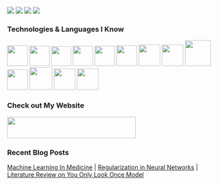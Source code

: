<code><img src = "https://user-images.githubusercontent.com/66946910/93323073-c0cd7e00-f831-11ea-99c6-afd0b196259c.png" /></code>
<code><a href="https://www.instagram.com/saranghimself/"><img src="https://img.shields.io/badge/instagram-E4405F.svg?style=for-the-badge&logo=instagram&logoColor=white"/></a></code>
<code><a href="https://www.linkedin.com/in/sarang-deshmukh-125197182/"><img src="https://img.shields.io/badge/linkedin-0077B5.svg?style=for-the-badge&logo=linkedin&logoColor=white"/></a></code>
<code><a href="https://twitter.com/Sarangdgr8"><img src="https://img.shields.io/badge/twitter-1DA1F2.svg?style=for-the-badge&logo=twitter&logoColor=white"/></a></code>

</p>
<p>
  
### Technologies & Languages I Know

<code><img height="48" src="https://firebasestorage.googleapis.com/v0/b/github--images.appspot.com/o/Github%20images%2F25231.svg?alt=media&token=ef2be627-04a6-4f80-afba-bf224281d35a"></code>
<code><img height="47" src="https://hackernoon.com/hn-images/1*rW03Wtue71AKfxnx6XN_iQ.png"></code>
<code><img height = "46" src = "https://cdn.freebiesupply.com/logos/large/2x/eclipse-11-logo-png-transparent.png"></code>
<code><img height="47" src="https://secrethub.io/img/vs-code.svg"></code>
<code><img height="47" src="https://images-wixmp-ed30a86b8c4ca887773594c2.wixmp.com/i/feaf74a2-da81-42f2-9c50-37686d02557a/d73n2y9-fc7e0a66-1dd8-42d2-9aba-29a33990067b.png"></code>
<code><img height="48" src="https://upload.wikimedia.org/wikipedia/commons/thumb/9/98/WordPress_blue_logo.svg/1024px-WordPress_blue_logo.svg.png"></code>
<code><img height = "50" src = "https://secureservercdn.net/50.62.174.113/wn8.1ec.myftpupload.com/wp-content/uploads/2020/09/C.png?time=1599199806"></code>
<code><img height="50" src="https://cdn.freebiesupply.com/logos/thumbs/2x/c-logo.png"></code>
<code><img height="60" src="https://abutua.com/images/cabutua03.png"></code>
<code><img height="48" src="https://upload.wikimedia.org/wikipedia/commons/thumb/c/c3/Python-logo-notext.svg/1200px-Python-logo-notext.svg.png"></code>
<code><img height="53" src="https://img.icons8.com/color/452/mongodb.png"></code>
<code><img height="50" src="https://icons.iconarchive.com/icons/papirus-team/papirus-apps/512/mysql-workbench-icon.png"></code>
<code><img height="50" src="https://upload.wikimedia.org/wikipedia/commons/thumb/2/29/Postgresql_elephant.svg/1200px-Postgresql_elephant.svg.png"></code>



### Check out My Website

<a href="https://capablemachine.com/"><img width = "300" height = "50" src = "https://user-images.githubusercontent.com/66946910/96370159-8cbfe280-117a-11eb-81f3-a707e4fac6b1.png"></a>


###  Recent Blog Posts

[Machine Learning In Medicine](https://capablemachine.com/2020/08/31/machine-learning-in-medicine/) | [Regularization in Neural Networks](https://capablemachine.com/2020/08/20/regularization-in-neural-networks/) | [Literature Review on You Only Look Once Model](https://capablemachine.com/2020/07/21/literature-review-on-you-only-look-once-model/)





